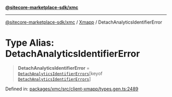 [**@sitecore-marketplace-sdk/xmc**](../../../../README.md)

***

[@sitecore-marketplace-sdk/xmc](../../../../README.md) / [Xmapp](../README.md) / DetachAnalyticsIdentifierError

# Type Alias: DetachAnalyticsIdentifierError

> **DetachAnalyticsIdentifierError** = [`DetachAnalyticsIdentifierErrors`](DetachAnalyticsIdentifierErrors.md)\[keyof [`DetachAnalyticsIdentifierErrors`](DetachAnalyticsIdentifierErrors.md)\]

Defined in: [packages/xmc/src/client-xmapp/types.gen.ts:2489](https://github.com/Sitecore/marketplace-sdk/blob/e3ec55ede335ad59ac5875d32f0d68c50e7bc899/packages/xmc/src/client-xmapp/types.gen.ts#L2489)

